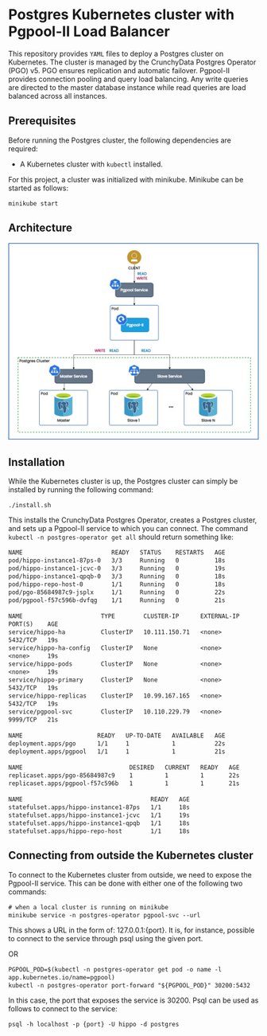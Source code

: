 # Postgres Kubernetes cluster with Pgpool-II Load Balancer

This repository provides `YAML` files to deploy a Postgres cluster on Kubernetes. The cluster is managed by the
CrunchyData Postgres Operator (PGO) v5. PGO ensures replication and automatic failover. Pgpool-II provides connection
pooling and query load balancing. Any write queries are directed to the master database instance while read queries are
load balanced across all instances.

## Prerequisites

Before running the Postgres cluster, the following dependencies are required:
- A Kubernetes cluster with `kubectl` installed.

For this project, a cluster was initialized with minikube. Minikube can be started as follows:

```shell
minikube start
```

## Architecture
![architecture](docs/kubernetes.jpg)

## Installation

While the Kubernetes cluster is up, the Postgres cluster can simply be installed by running the following command:
```shell
./install.sh
```

This installs the CrunchyData Postgres Operator, creates a Postgres cluster, and sets up a Pgpool-II service to which you can connect. The command `kubectl -n postgres-operator get all` should return something like:
```
NAME                         READY   STATUS    RESTARTS   AGE
pod/hippo-instance1-87ps-0   3/3     Running   0          18s
pod/hippo-instance1-jcvc-0   3/3     Running   0          19s
pod/hippo-instance1-qpqb-0   3/3     Running   0          18s
pod/hippo-repo-host-0        1/1     Running   0          18s
pod/pgo-85684987c9-jsplx     1/1     Running   0          22s
pod/pgpool-f57c596b-dvfqg    1/1     Running   0          21s

NAME                      TYPE        CLUSTER-IP      EXTERNAL-IP   PORT(S)    AGE
service/hippo-ha          ClusterIP   10.111.150.71   <none>        5432/TCP   19s
service/hippo-ha-config   ClusterIP   None            <none>        <none>     19s
service/hippo-pods        ClusterIP   None            <none>        <none>     19s
service/hippo-primary     ClusterIP   None            <none>        5432/TCP   19s
service/hippo-replicas    ClusterIP   10.99.167.165   <none>        5432/TCP   19s
service/pgpool-svc        ClusterIP   10.110.229.79   <none>        9999/TCP   21s

NAME                     READY   UP-TO-DATE   AVAILABLE   AGE
deployment.apps/pgo      1/1     1            1           22s
deployment.apps/pgpool   1/1     1            1           21s

NAME                              DESIRED   CURRENT   READY   AGE
replicaset.apps/pgo-85684987c9    1         1         1       22s
replicaset.apps/pgpool-f57c596b   1         1         1       21s

NAME                                    READY   AGE
statefulset.apps/hippo-instance1-87ps   1/1     18s
statefulset.apps/hippo-instance1-jcvc   1/1     19s
statefulset.apps/hippo-instance1-qpqb   1/1     18s
statefulset.apps/hippo-repo-host        1/1     18s
```

## Connecting from outside the Kubernetes cluster

To connect to the Kubernetes cluster from outside, we need to expose the Pgpool-II service. This can be done with either one of the following two commands:

```shell
# when a local cluster is running on minikube
minikube service -n postgres-operator pgpool-svc --url
```

This shows a URL in the form of: 127.0.0.1:{port}. It is, for instance, possible to connect to the service through psql using the given port.

OR

```shell
PGPOOL_POD=$(kubectl -n postgres-operator get pod -o name -l app.kubernetes.io/name=pgpool)
kubectl -n postgres-operator port-forward "${PGPOOL_POD}" 30200:5432
```

In this case, the port that exposes the service is 30200. Psql can be used as follows to connect to the service:

```shell
psql -h localhost -p {port} -U hippo -d postgres
```